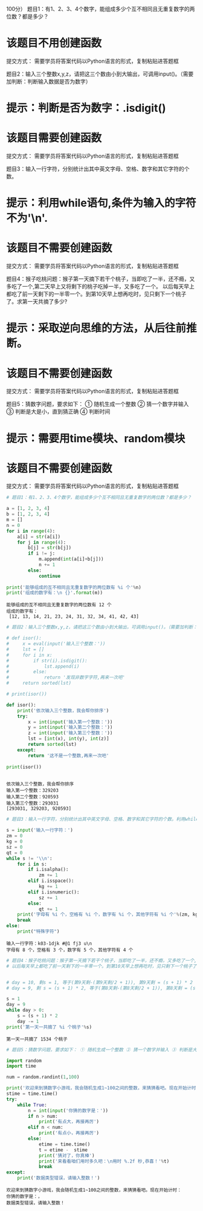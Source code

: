 100分） 题目1：有1、2、3、4个数字，能组成多少个互不相同且无重复数字的两位数？都是多少？
# 该题目不用创建函数
提交方式：
需要学员将答案代码以Python语言的形式，复制粘贴进答题框

题目2：输入三个整数x,y,z，请把这三个数由小到大输出，可调用input()。（需要加判断：判断输入数据是否为数字）
# 提示：判断是否为数字：.isdigit()
# 该题目需要创建函数
提交方式：
需要学员将答案代码以Python语言的形式，复制粘贴进答题框

题目3：输入一行字符，分别统计出其中英文字母、空格、数字和其它字符的个数。
# 提示：利用while语句,条件为输入的字符不为'\n'.
# 该题目不需要创建函数
提交方式：
需要学员将答案代码以Python语言的形式，复制粘贴进答题框

题目4：猴子吃桃问题：猴子第一天摘下若干个桃子，当即吃了一半，还不瘾，又多吃了一个,第二天早上又将剩下的桃子吃掉一半，又多吃了一个。 以后每天早上都吃了前一天剩下的一半零一个。到第10天早上想再吃时，见只剩下一个桃子了。求第一天共摘了多少?
# 提示：采取逆向思维的方法，从后往前推断。
# 该题目不需要创建函数
提交方式：
需要学员将答案代码以Python语言的形式，复制粘贴进答题框

题目5：猜数字问题，要求如下：
① 随机生成一个整数
② 猜一个数字并输入
③ 判断是大是小，直到猜正确
④ 判断时间
# 提示：需要用time模块、random模块
# 该题目不需要创建函数
提交方式：
需要学员将答案代码以Python语言的形式，复制粘贴进答题框


```python
# 题目1：有1、2、3、4个数字，能组成多少个互不相同且无重复数字的两位数？都是多少？

a = [1, 2, 3, 4]
b = [1, 2, 3, 4]
m = []
n = 0
for i in range(4):
    a[i] = str(a[i])
    for j in range(4):
        b[j] = str(b[j])
        if i != j:
            m.append(int(a[i]+b[j]))
            n += 1
        else:
            continue
        
print('能够组成的互不相同且无重复数字的两位数有 %i 个'%n)
print('组成的数字有：\n {}'.format(m))

```

    能够组成的互不相同且无重复数字的两位数有 12 个
    组成的数字有：
     [12, 13, 14, 21, 23, 24, 31, 32, 34, 41, 42, 43]
    


```python
# 题目2：输入三个整数x,y,z，请把这三个数由小到大输出，可调用input()。（需要加判断：判断输入数据是否为数字）

# def isor():
#     x = eval(input('输入三个整数：'))
#     lst = []
#     for i in x:
#         if str(i).isdigit():
#             lst.append(i)
#         else:
#             return '发现非数字字符,再来一次吧'
#     return sorted(lst)

# print(isor())

def isor():
    print('依次输入三个整数，我会帮你排序')
    try:
        x = int(input('输入第一个整数：'))
        y = int(input('输入第二个整数：'))
        z = int(input('输入第三个整数：'))
        lst = [int(x), int(y), int(z)]
        return sorted(lst)
    except:
        return '这不是一个整数,再来一次吧'
        
print(isor())



```

    依次输入三个整数，我会帮你排序
    输入第一个整数：329203
    输入第二个整数：920593
    输入第三个整数：293031
    [293031, 329203, 920593]
    


```python
# 题目3：输入一行字符，分别统计出其中英文字母、空格、数字和其它字符的个数。利用while语句,条件为输入的字符不为'\n'.

s = input('输入一行字符：')
zm = 0
kg = 0
sz = 0
qt = 0
while s != '\\n':
    for i in s:
        if i.isalpha():
            zm += 1
        elif i.isspace():
            kg += 1
        elif i.isnumeric():
            sz += 1
        else:
            qt += 1
    print('字母有 %i 个，空格有 %i 个，数字有 %i 个，其他字符有 %i 个'%(zm, kg, sz, qt))
    break
else:
    print("特殊字符")


```

    输入一行字符：k03-1djk #@1 fj3 u\n
    字母有 8 个，空格有 3 个，数字有 5 个，其他字符有 4 个
    


```python
# 题目4：猴子吃桃问题：猴子第一天摘下若干个桃子，当即吃了一半，还不瘾，又多吃了一个,第二天早上又将剩下的桃子吃掉一半，又多吃了一个。 
# 以后每天早上都吃了前一天剩下的一半零一个。到第10天早上想再吃时，见只剩下一个桃子了。求第一天共摘了多少?


# day = 10, 剩s = 1, 等于(第9天剩-(第9天剩/2 + 1)), 第9天剩 = (s + 1) * 2
# day = 9, 剩 s = (s + 1) * 2, 等于(第8天剩-(第8天剩/2 + 1)), 第8天剩 = (s + 1) * 2 

s = 1
day = 9
while day > 0:
    s = (s + 1) * 2
    day -= 1
print('第一天一共摘了 %i 个桃子'%s)
```

    第一天一共摘了 1534 个桃子
    


```python
# 题目5：猜数字问题，要求如下： ① 随机生成一个整数 ② 猜一个数字并输入 ③ 判断是大是小，直到猜正确 ④ 判断时间

import random
import time

num = random.randint(1,100)

print('欢迎来到猜数字小游戏，我会随机生成1~100之间的整数，来猜猜看吧。现在开始计时：')
stime = time.time()
try:
    while True:
        n = int(input('你猜的数字是：'))
        if n > num:
            print('有点大，再接再厉')
        elif n < num:
            print('有点小，再接再厉')
        else:
            etime = time.time()
            t = etime -  stime
            print('猜对了，你真棒')
            print('来看看咱们用时多久吧：\n用时 %.2f 秒,恭喜！'%t)
            break
except:
    print('数据类型错误，请输入整数！')

```

    欢迎来到猜数字小游戏，我会随机生成1~100之间的整数，来猜猜看吧。现在开始计时：
    你猜的数字是：，
    数据类型错误，请输入整数！
    
